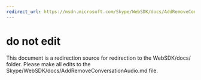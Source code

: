 ```yaml
---
redirect_url: https://msdn.microsoft.com/Skype/WebSDK/docs/AddRemoveConversationAudio
---
```

# do not edit
This document is a redirection source for redirection to the WebSDK/docs/ folder. Please make all edits to the Skype/WebSDK/docs/AddRemoveConversationAudio.md file.

